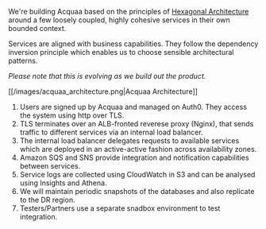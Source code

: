 We're building Acquaa based on the principles of [Hexagonal Architecture](http://wiki.c2.com/?HexagonalArchitecture) around a few loosely coupled, highly cohesive services in their own bounded context.

Services are aligned with business capabilities. They follow the dependency inversion principle which enables us to choose sensible architectural patterns.

_Please note that this is evolving as we build out the product._

[[/images/acquaa_architecture.png|Acquaa Architecture]]

1. Users are signed up by Acquaa and managed on Auth0. They access the system using http over TLS.
2. TLS terminates over an ALB-fronted reverese proxy (Nginx), that sends traffic to different services via an internal load balancer.
3. The internal load balancer delegates requests to available services which are deployed in an active-active fashion across availability zones.
4. Amazon SQS and SNS provide integration and notification capabilities between services.
5. Service logs are collected using CloudWatch in S3 and can be analysed using Insights and Athena.
6. We will maintain periodic snapshots of the databases and also replicate to the DR region.
7. Testers/Partners use a separate snadbox environment to test integration.
